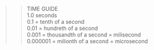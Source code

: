 >> TIME GUIDE  
 1.0 seconds  
 0.1 = tenth of a second  
 0.01 = hundreth of a second  
 0.001 = thousandth of a second = milisecond  
 0.000001 = milionth of a second = microsecond  
